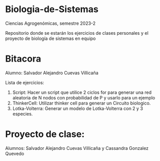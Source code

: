 # Biologia-de-Sistemas

Ciencias Agrogenómicas, semestre 2023-2

Repositorio donde se estarán los ejercicios de clases personales y el proyecto de biología de sistemas en equipo

# Bitacora

Alumno: Salvador Alejandro Cuevas Villicaña

Lista de ejercicios:

1. Script: Hacer un script que utilice 2 ciclos for para generar una red aleatoria de N nodos con probabilidad de P y usarlo para un ejemplo
2. ThinkerCell: Utilizar thinker cell para generar un Circuito biologico.
3. Lotka-Volterra: Generar un modelo de Lotka-Volterra con 2 y 3 especies.


# Proyecto de clase:

Alumnos: Salvador Alejandro Cuevas Villicaña y Cassandra Gonzalez Quevedo

